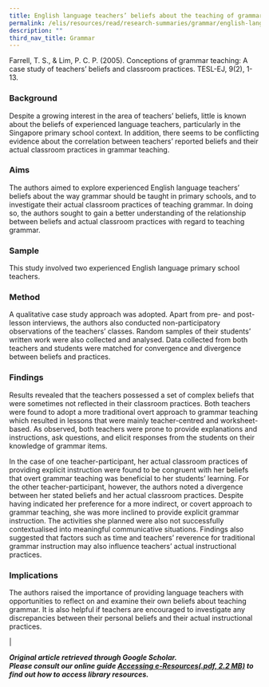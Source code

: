 ```yaml
---
title: English language teachers’ beliefs about the teaching of grammar
permalink: /elis/resources/read/research-summaries/grammar/english-language-teachers-beliefs-about-grammar/
description: ""
third_nav_title: Grammar
---
```


Farrell, T. S., & Lim, P. C. P. (2005). Conceptions of grammar teaching: A case study of teachers’ beliefs and classroom practices. TESL-EJ, 9(2), 1-13.

### Background

Despite a growing interest in the area of teachers’ beliefs, little is known about the beliefs of experienced language teachers, particularly in the Singapore primary school context. In addition, there seems to be conflicting evidence about the correlation between teachers’ reported beliefs and their actual classroom practices in grammar teaching.

### Aims

The authors aimed to explore experienced English language teachers’ beliefs about the way grammar should be taught in primary schools, and to investigate their actual classroom practices of teaching grammar. In doing so, the authors sought to gain a better understanding of the relationship between beliefs and actual classroom practices with regard to teaching grammar.

### Sample

This study involved two experienced English language primary school teachers.

### Method

A qualitative case study approach was adopted. Apart from pre- and post-lesson interviews, the authors also conducted non-participatory observations of the teachers’ classes. Random samples of their students’ written work were also collected and analysed. Data collected from both teachers and students were matched for convergence and divergence between beliefs and practices.

### Findings

Results revealed that the teachers possessed a set of complex beliefs that were sometimes not reflected in their classroom practices. Both teachers were found to adopt a more traditional overt approach to grammar teaching which resulted in lessons that were mainly teacher-centred and worksheet-based. As observed, both teachers were prone to provide explanations and instructions, ask questions, and elicit responses from the students on their knowledge of grammar items.

In the case of one teacher-participant, her actual classroom practices of providing explicit instruction were found to be congruent with her beliefs that overt grammar teaching was beneficial to her students’ learning. For the other teacher-participant, however, the authors noted a divergence between her stated beliefs and her actual classroom practices. Despite having indicated her preference for a more indirect, or covert approach to grammar teaching, she was more inclined to provide explicit grammar instruction. The activities she planned were also not successfully contextualised into meaningful communicative situations. Findings also suggested that factors such as time and teachers’ reverence for traditional grammar instruction may also influence teachers’ actual instructional practices.

### Implications

The authors raised the importance of providing language teachers with opportunities to reflect on and examine their own beliefs about teaching grammar. It is also helpful if teachers are encouraged to investigate any discrepancies between their personal beliefs and their actual instructional practices.

 |

_**Original article retrieved through Google Scholar.**_  
**_Please consult our online guide [Accessing e-Resources(.pdf, 2.2 MB)](https://academyofsingaporeteachers-moe-edu-sg-admin.cwp.sg/elis/resources/read/research-summaries/grammar/18e45074-6b1b-4ac7-811f-1a8da16c4f81 "Accessing e-Resources") to find out how to access library resources._**
